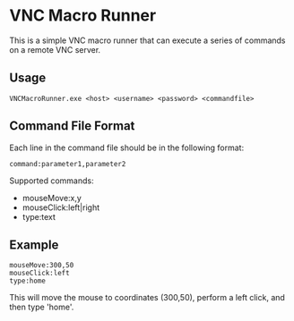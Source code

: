 # VNC Macro Runner

This is a simple VNC macro runner that can execute a series of commands on a remote VNC server.

## Usage

```
VNCMacroRunner.exe <host> <username> <password> <commandfile>
```

## Command File Format

Each line in the command file should be in the following format:

```
command:parameter1,parameter2
```

Supported commands:
- mouseMove:x,y
- mouseClick:left|right
- type:text

## Example

```
mouseMove:300,50
mouseClick:left
type:home
```

This will move the mouse to coordinates (300,50), perform a left click, and then type 'home'.

